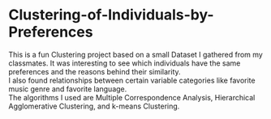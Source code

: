 # Clustering-of-Individuals-by-Preferences
This is a fun Clustering project based on a small Dataset I gathered from my classmates. It was interesting to see which individuals have the same preferences and the reasons behind their similarity. <br>
I also found relationships between certain variable categories like favorite music genre and favorite language. <br>
The algorithms I used are Multiple Correspondence Analysis, Hierarchical Agglomerative Clustering, and k-means Clustering. <br>
